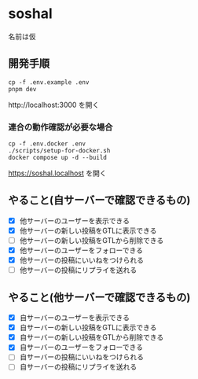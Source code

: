 # soshal
名前は仮

## 開発手順

```
cp -f .env.example .env
pnpm dev
```

http://localhost:3000 を開く

### 連合の動作確認が必要な場合

```
cp -f .env.docker .env
./scripts/setup-for-docker.sh
docker compose up -d --build
```

https://soshal.localhost を開く

## やること(自サーバーで確認できるもの)
- [x] 他サーバーのユーザーを表示できる
- [x] 他サーバーの新しい投稿をGTLに表示できる
- [ ] 他サーバーの新しい投稿をGTLから削除できる
- [x] 他サーバーのユーザーをフォローできる
- [x] 他サーバーの投稿にいいねをつけられる
- [ ] 他サーバーの投稿にリプライを送れる

## やること(他サーバーで確認できるもの)
- [x] 自サーバーのユーザーを表示できる
- [x] 自サーバーの新しい投稿をGTLに表示できる
- [x] 自サーバーの新しい投稿をGTLから削除できる
- [x] 自サーバーのユーザーをフォローできる
- [ ] 自サーバーの投稿にいいねをつけられる
- [ ] 自サーバーの投稿にリプライを送れる
